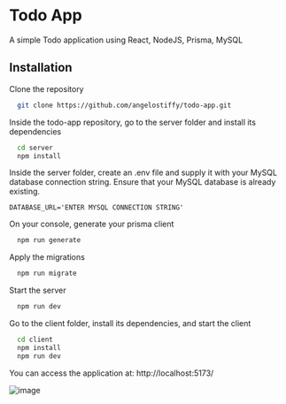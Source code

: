 
# Todo App

A simple Todo application using React, NodeJS, Prisma, MySQL


## Installation

Clone the repository

```bash
  git clone https://github.com/angelostiffy/todo-app.git
```

Inside the todo-app repository, go to the server folder and install its dependencies
```bash
  cd server
  npm install
```

Inside the server folder, create an .env file and supply it with your MySQL database connection string. Ensure that your MySQL database is already existing.

`
  DATABASE_URL='ENTER MYSQL CONNECTION STRING'
`

On your console, generate your prisma client

```bash
  npm run generate
```

Apply the migrations

```bash
  npm run migrate
```

Start the server
```bash
  npm run dev
```


Go to the client folder, install its dependencies, and start the client

```bash
  cd client
  npm install
  npm run dev
```

You can access the application at: http://localhost:5173/

![image](https://github.com/angelostiffy/todo-app/assets/27817501/b2f81792-701e-40c0-9d4e-d13b7b32542f)
